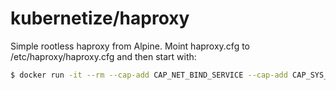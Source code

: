 # kubernetize/haproxy

Simple rootless haproxy from Alpine. Moint haproxy.cfg to /etc/haproxy/haproxy.cfg and then start with:

```sh
$ docker run -it --rm --cap-add CAP_NET_BIND_SERVICE --cap-add CAP_SYS_CHROOT ghcr.io/kubernetize/haproxy
```

